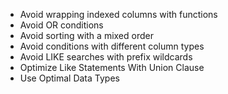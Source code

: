 * Avoid wrapping indexed columns with functions
* Avoid OR conditions
* Avoid sorting with a mixed order
* Avoid conditions with different column types
* Avoid LIKE searches with prefix wildcards
* Optimize Like Statements With Union Clause
* Use Optimal Data Types